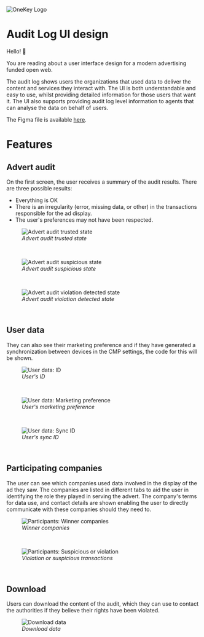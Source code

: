 ![OneKey Logo](images/onekey-logo.svg)

# Audit Log UI design

Hello! :wave:

You are reading about a user interface design for a modern advertising funded open web.

The audit log shows users the organizations that used data to deliver the
content and services they interact with. The UI is both understandable and easy to use, whilst providing detailed information for those users that want it. The UI also supports providing audit log level information to agents that can analyse the data on behalf of users.

The Figma file is available [here](onekey-audit-log-demo.fig).

# Features

## Advert audit

On the first screen, the user receives a summary of the audit results. There are three possible results:

-   Everything is OK
-   There is an irregularity (error, missing data, or other) in the transactions
    responsible for the ad display.
-   The user's preferences may not have been respected.

<figure>
    <img src="images/advert-audit-trusted.png" alt="Advert audit trusted state">
    <figcaption><i>Advert audit trusted state</i></figcaption>
</figure>
<br>
<figure>
    <img src="images/advert-audit-suspicious.png" alt="Advert audit suspicious state">
    <figcaption><i>Advert audit suspicious state</i></figcaption>
</figure>
<br>
<figure>
    <img src="images/advert-audit-violation.png" alt="Advert audit violation detected state">
    <figcaption><i>Advert audit violation detected state</i></figcaption>
</figure>
<br>

## User data

They can also see their marketing preference and if they have generated a
synchronization between devices in the CMP settings, the code for this will be shown.

<figure>
    <img src="images/your-data-id.png" alt="User data: ID">
    <figcaption><i>User's ID</i></figcaption>
</figure>
<br>
<figure>
    <img src="images/your-data-marketing.png" alt="User data: Marketing preference">
    <figcaption><i>User's marketing preference</i></figcaption>
</figure>
<br>
<figure>
    <img src="images/your-data-sync.png" alt="User data: Sync ID">
    <figcaption><i>User's sync ID</i></figcaption>
</figure>
<br>

## Participating companies

The user can see which companies used data involved in the display of the ad they saw. The companies are listed in different tabs to aid the user in identifying the role they played in serving the advert. The company's terms for data use, and contact details are shown enabling the user to directly communicate with these companies should they need to.

<figure>
    <img src="images/participants.png" alt="Participants: Winner companies">
    <figcaption><i>Winner companies</i></figcaption>
</figure>
<br>
<figure>
    <img src="images/participants-suspicious.png" alt="Participants: Suspicious or violation">
    <figcaption><i>Violation or suspicious transactions</i></figcaption>
</figure>
<br>

## Download

Users can download the content of the audit, which they can use to contact the authorities if they believe their rights have been violated.

<figure>
    <img src="images/download.png" alt="Download data">
    <figcaption><i>Download data</i></figcaption>
</figure>
<br>